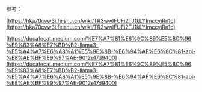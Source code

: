 参考：

[https://hka70cvw3i.feishu.cn/wiki/TR3wwIFUFi2TJ1kLYImccyiRn1c](https://hka70cvw3i.feishu.cn/wiki/TR3wwIFUFi2TJ1kLYImccyiRn1c)

[https://ducafecat.medium.com/%E7%A7%81%E6%9C%89%E5%8C%96%E9%83%A8%E7%BD%B2-llama3-%E5%A4%A7%E6%A8%A1%E5%9E%8B-%E6%94%AF%E6%8C%81-api-%E8%AE%BF%E9%97%AE-9012e17d9400](https://ducafecat.medium.com/%E7%A7%81%E6%9C%89%E5%8C%96%E9%83%A8%E7%BD%B2-llama3-%E5%A4%A7%E6%A8%A1%E5%9E%8B-%E6%94%AF%E6%8C%81-api-%E8%AE%BF%E9%97%AE-9012e17d9400)

